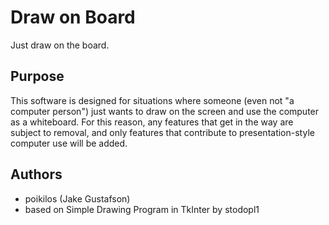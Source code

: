 # Draw on Board
Just draw on the board.

## Purpose
This software is designed for situations where someone (even not "a computer person") just wants to draw on the screen and use the computer as a whiteboard. For this reason, any features that get in the way are subject to removal, and only features that contribute to presentation-style computer use will be added.

## Authors
* poikilos (Jake Gustafson)
* based on Simple Drawing Program in TkInter by stodopl1

